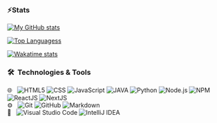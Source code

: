 <!-- 
### About Me 
- Website ?
  
-->
### ⚡Stats
[![My GitHub stats](https://github-readme-stats.vercel.app/api?username=UP938751&count_private=true&show_icons=true&hide=contribs,issues&theme=github_dark)](https://github.com/)

[![Top Languagess](https://github-readme-stats.vercel.app/api/top-langs/?username=UP938751&theme=github_dark&layout=compact)](https://github.com/)

[![Wakatime stats](https://github-readme-stats.vercel.app/api/wakatime?username=TM2611&theme=github_dark&layout=compact&hide=idea_module,gitignore+file)](https://wakatime.com/dashboard)

<h3> 🛠 &nbsp;Technologies & Tools</h3>

🌐 &nbsp;
  ![HTML5](https://img.shields.io/badge/-HTML5-333333?style=flat&logo=HTML5)
  ![CSS](https://img.shields.io/badge/-CSS-333333?style=flat&logo=CSS3&logoColor=1572B6)
  ![JavaScript](https://img.shields.io/badge/-JavaScript-333333?style=flat&logo=javascript)
  ![JAVA](https://img.shields.io/badge/Java-333333?style=flat&logo=java)
  ![Python](https://img.shields.io/badge/Python-333333?style=flat&logo=python)
  ![Node.js](https://img.shields.io/badge/-Node.js-333333?style=flat&logo=node.js)
  ![NPM](https://img.shields.io/badge/-NPM-333333?style=flat&logo=npm)
  ![ReactJS](https://img.shields.io/badge/-React-333333?style=flat&logo=react)
  ![NextJS](https://img.shields.io/badge/-Next.js-333333?style=flat&logo=next.js)<br>
⚙️ &nbsp;
  ![Git](https://img.shields.io/badge/-Git-333333?style=flat&logo=git)
  ![GitHub](https://img.shields.io/badge/-GitHub-333333?style=flat&logo=github)
  ![Markdown](https://img.shields.io/badge/-Markdown-333333?style=flat&logo=markdown)<br>
🔧 &nbsp;
  ![Visual Studio Code](https://img.shields.io/badge/-Visual%20Studio%20Code-333333?style=flat&logo=visual-studio-code&logoColor=007ACC)
  ![IntelliJ IDEA](https://img.shields.io/badge/-IntelliJ_IDEA-333333?style=flat&logo=intellij-idea)

<br/>